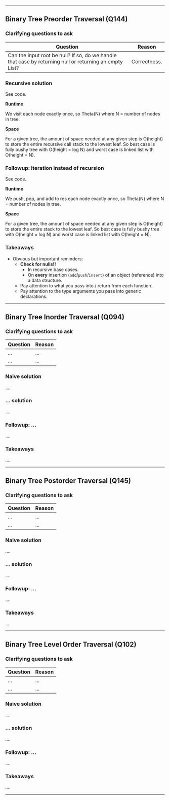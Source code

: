 

---


## Binary Tree Preorder Traversal (Q144)

### Clarifying questions to ask

| Question | Reason |
| --- | --- |
| Can the input root be null? If so, do we handle that case by returning null or returning an empty List? | Correctness. |

### Recursive solution

See code.

**Runtime**

We visit each node exactly once, so Theta(N) where N = number of nodes in tree.

**Space**

For a given tree, the amount of space needed at any given step is O(height) to store the entire recursive call stack to the lowest leaf. So best case is fully bushy tree with O(height = log N) and worst case is linked list with O(height = N).

### Followup: iteration instead of recursion

See code.

**Runtime**

We push, pop, and add to res each node exactly once, so Theta(N) where N = number of nodes in tree.

**Space**

For a given tree, the amount of space needed at any given step is O(height) to store the entire stack to the lowest leaf. So best case is fully bushy tree with O(height = log N) and worst case is linked list with O(height = N).

### Takeaways

- Obvious but important reminders:
  - **Check for nulls!!**
    - In recursive base cases.
    - On **every** insertion (`add`/`push`/`insert`) of an object (reference) into a data structure.
  - Pay attention to what you pass into / return from each function.
  - Pay attention to the type arguments you pass into generic declarations.


---


## Binary Tree Inorder Traversal (Q094)

### Clarifying questions to ask

| Question | Reason |
| --- | --- |
| ... | ... |
| ... | ... |

### Naive solution

....

### ... solution

....

### Followup: ...

....

### Takeaways

....


---


## Binary Tree Postorder Traversal (Q145)

### Clarifying questions to ask

| Question | Reason |
| --- | --- |
| ... | ... |
| ... | ... |

### Naive solution

....

### ... solution

....

### Followup: ...

....

### Takeaways

....


---


## Binary Tree Level Order Traversal (Q102)

### Clarifying questions to ask

| Question | Reason |
| --- | --- |
| ... | ... |
| ... | ... |

### Naive solution

....

### ... solution

....

### Followup: ...

....

### Takeaways

....


---
